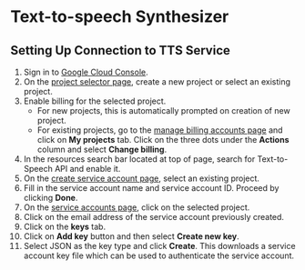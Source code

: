 # Text-to-speech Synthesizer 

## Setting Up Connection to TTS Service

1. Sign in to [Google Cloud Console](https://console.cloud.google.com/).
2. On the [project selector page](https://console.cloud.google.com/projectselector2/home/dashboard), create a new project or select an existing project. 
3. Enable billing for the selected project. 
    - For new projects, this is automatically prompted on creation of new project. 
    - For existing projects, go to the [manage billing accounts page](https://console.cloud.google.com/billing) and click on **My projects** tab. Click on the three dots under the **Actions** column and select **Change billing**. 
4. In the resources search bar located at top of page, search for Text-to-Speech API and enable it. 
5. On the [create service account page](https://console.cloud.google.com/projectselector/iam-admin/serviceaccounts/create?walkthrough_id=iam--create-service-account#step_index=1), select an existing project.
6. Fill in the service account name and service account ID. Proceed by clicking **Done**. 
7. On the [service accounts page](https://console.cloud.google.com/iam-admin/serviceaccounts?walkthrough_id=iam--create-service-account-keys&start_index=1#step_index=1), click on the selected project.
8. Click on the email address of the service account previously created.
9. Click on the **keys** tab.
10. Click on **Add key** button and then select **Create new key**.
11. Select JSON as the key type and click **Create**. This downloads a service account key file which can be used to authenticate the service account. 